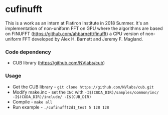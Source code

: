 # cufinufft

This is a work as an intern at Flatiron Institute in 2018 Summer. It's an implementation of non-uniform FFT on GPU where the algorithms are based on FINUFFT (https://github.com/ahbarnett/finufft) a CPU version of non-uniform FFT developed by Alex H. Barnett and Jeremy F. Magland.

### Code dependency
 - CUB library (https://github.com/NVlabs/cub)

### Usage
 - Get the CUB library - ```git clone https://github.com/NVlabs/cub.git```
 - Modify make.inc - set the ```INC``` with ```-I$(CUDA_DIR)/samples/common/inc/ -I$(CUDA_DIR)/include/ -I$(CUB_DIR)```
 - Compile - ```make all```
 - Run example - ``` ./cufinufft2d1_test 5 128 128 ```
 
